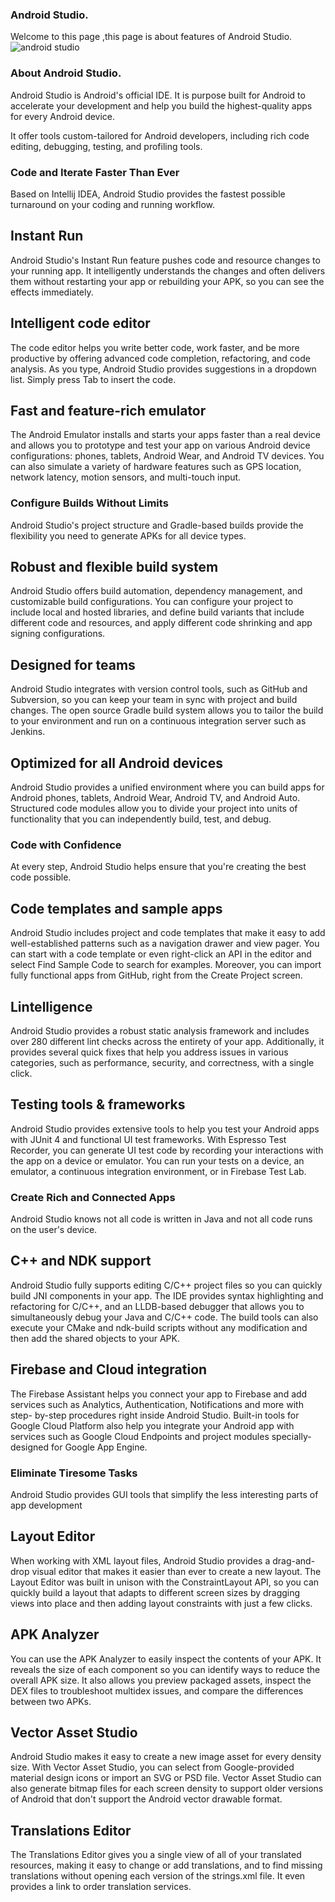 ### Android Studio.

Welcome to this page ,this page is about features of Android Studio.
![android studio](GitHub-Activity-2/studio-feature-devices_2x.png)
### About Android Studio.

Android Studio is Android's official IDE. It is purpose built for Android to accelerate your development and help you build the highest-quality apps for every Android device.

It offer tools custom-tailored for Android developers, including rich code editing, debugging, testing, and profiling tools.

### Code and Iterate Faster Than Ever

Based on Intellij IDEA, Android Studio provides the fastest possible turnaround on your coding and running workflow.

## Instant Run

Android Studio's Instant Run feature pushes code and resource changes to your running app. It intelligently understands the changes and often delivers them without restarting your app or rebuilding your APK, so you can see the effects immediately.

## Intelligent code editor

The code editor helps you write better code, work faster, and be more productive by offering advanced code completion, refactoring, and code analysis. As you type, Android Studio provides suggestions in a dropdown list. Simply press Tab to insert the code.

## Fast and feature-rich emulator

The Android Emulator installs and starts your apps faster than a real device and allows you to prototype and test your app on various Android device configurations: phones, tablets, Android Wear, and Android TV devices. You can also simulate a variety of hardware features such as GPS location, network latency, motion sensors, and multi-touch input.

### Configure Builds Without Limits

Android Studio's project structure and Gradle-based builds provide the flexibility you need to generate APKs for all device types.

## Robust and flexible build system

Android Studio offers build automation, dependency management, and customizable build configurations. You can configure your project to include local and hosted libraries, and define build variants that include different code and resources, and apply different code shrinking and app signing configurations.

## Designed for teams

Android Studio integrates with version control tools, such as GitHub and Subversion, so you can keep your team in sync with project and build changes. The open source Gradle build system allows you to tailor the build to your environment and run on a continuous integration server such as Jenkins.

## Optimized for all Android devices

Android Studio provides a unified environment where you can build apps for Android phones, tablets, Android Wear, Android TV, and Android Auto. Structured code modules allow you to divide your project into units of functionality that you can independently build, test, and debug.





### Code with Confidence

At every step, Android Studio helps ensure that you're creating the best code possible.

## Code templates and sample apps

Android Studio includes project and code templates that make it easy to add well-established patterns such as a navigation drawer and view pager. You can start with a code template or even right-click an API in the editor and select Find Sample Code to search for examples. Moreover, you can import fully functional apps from GitHub, right from the Create Project screen.

## Lintelligence

Android Studio provides a robust static analysis framework and includes over 280 different lint checks across the entirety of your app. Additionally, it provides several quick fixes that help you address issues in various categories, such as performance, security, and correctness, with a single click.

## Testing tools & frameworks

Android Studio provides extensive tools to help you test your Android apps with JUnit 4 and functional UI test frameworks. With Espresso Test Recorder, you can generate UI test code by recording your interactions with the app on a device or emulator. You can run your tests on a device, an emulator, a continuous integration environment, or in Firebase Test Lab.




### Create Rich and Connected Apps

Android Studio knows not all code is written in Java and not all code runs on the user's device.

## C++ and NDK support

Android Studio fully supports editing C/C++ project files so you can quickly build JNI components in your app. The IDE provides syntax highlighting and refactoring for C/C++, and an LLDB-based debugger that allows you to simultaneously debug your Java and C/C++ code. The build tools can also execute your CMake and ndk-build scripts without any modification and then add the shared objects to your APK.

## Firebase and Cloud integration

The Firebase Assistant helps you connect your app to Firebase and add services such as Analytics, Authentication, Notifications and more with step- by-step procedures right inside Android Studio. Built-in tools for Google Cloud Platform also help you integrate your Android app with services such as Google Cloud Endpoints and project modules specially-designed for Google App Engine.



### Eliminate Tiresome Tasks

Android Studio provides GUI tools that simplify the less interesting parts of app development

## Layout Editor

When working with XML layout files, Android Studio provides a drag-and-drop visual editor that makes it easier than ever to create a new layout. The Layout Editor was built in unison with the ConstraintLayout API, so you can quickly build a layout that adapts to different screen sizes by dragging views into place and then adding layout constraints with just a few clicks.

## APK Analyzer

You can use the APK Analyzer to easily inspect the contents of your APK. It reveals the size of each component so you can identify ways to reduce the overall APK size. It also allows you preview packaged assets, inspect the DEX files to troubleshoot multidex issues, and compare the differences between two APKs.

## Vector Asset Studio

Android Studio makes it easy to create a new image asset for every density size. With Vector Asset Studio, you can select from Google-provided material design icons or import an SVG or PSD file. Vector Asset Studio can also generate bitmap files for each screen density to support older versions of Android that don't support the Android vector drawable format.

## Translations Editor

The Translations Editor gives you a single view of all of your translated resources, making it easy to change or add translations, and to find missing translations without opening each version of the strings.xml file. It even provides a link to order translation services.

